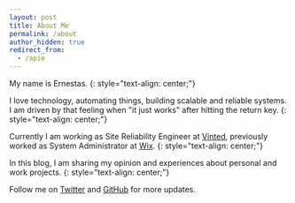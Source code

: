 ```yaml
---
layout: post
title: About Me
permalink: /about
author_hidden: true
redirect_from:
  - /apie
---
```


My name is Ernestas.
{: style="text-align: center;"}

I love technology, automating things, building scalable and reliable systems. I am driven by that feeling when "it just works" after hitting the return key.
{: style="text-align: center;"}

Currently I am working as Site Reliability Engineer at [Vinted](https://vinted.com), previously worked as System Administrator at [Wix](https://wix.com).
{: style="text-align: center;"}

In this blog, I am sharing my opinion and experiences about personal and work projects.
{: style="text-align: center;"}

Follow me on <a href="https://twitter.com/{{ site.author.twitter }}" target="_blank">Twitter</a> and <a href="https://github.com/{{ site.author.github }}" target="_blank">GitHub</a> for more updates.
